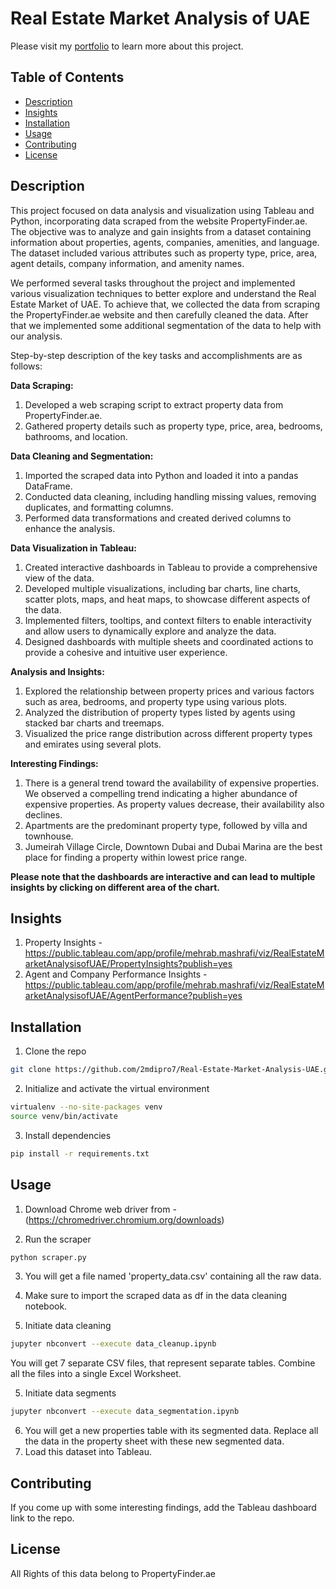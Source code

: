 # Real Estate Market Analysis of UAE

Please visit my [portfolio](#https://2mdipro7.github.io/portfolio/projects/real-estate-uae.html) to learn more about this project.

## Table of Contents

- [Description](#description)
- [Insights](#insights)
- [Installation](#installation)
- [Usage](#usage)
- [Contributing](#contributing)
- [License](#license)

## Description

This project focused on data analysis and visualization using Tableau and Python, incorporating data scraped from the website PropertyFinder.ae. The objective was to analyze and gain insights from a dataset containing information about properties, agents, companies, amenities, and language. The dataset included various attributes such as property type, price, area, agent details, company information, and amenity names.

We performed several tasks throughout the project and implemented various visualization techniques to better explore and understand the Real Estate Market of UAE. To achieve that, we collected the data from scraping the PropertyFinder.ae website and then carefully cleaned the data. After that we implemented some additional segmentation of the data to help with our analysis.

Step-by-step description of the key tasks and accomplishments are as follows:

**Data Scraping:**

  1. Developed a web scraping script to extract property data from PropertyFinder.ae.
  2. Gathered property details such as property type, price, area, bedrooms, bathrooms, and location.

**Data Cleaning and Segmentation:**

  1. Imported the scraped data into Python and loaded it into a pandas DataFrame.
  2. Conducted data cleaning, including handling missing values, removing duplicates, and formatting columns.
  3. Performed data transformations and created derived columns to enhance the analysis.
  
**Data Visualization in Tableau:**

  1. Created interactive dashboards in Tableau to provide a comprehensive view of the data.
  2. Developed multiple visualizations, including bar charts, line charts, scatter plots, maps, and heat maps, to showcase different aspects of the data.
  3. Implemented filters, tooltips, and context filters to enable interactivity and allow users to dynamically explore and analyze the data.
  4. Designed dashboards with multiple sheets and coordinated actions to provide a cohesive and intuitive user experience.

**Analysis and Insights:**

  1. Explored the relationship between property prices and various factors such as area, bedrooms, and property type using various plots.
  2. Analyzed the distribution of property types listed by agents using stacked bar charts and treemaps.
  3. Visualized the price range distribution across different property types and emirates using several plots.

**Interesting Findings:**

  1. There is a general trend toward the availability of expensive properties. We observed a compelling trend indicating a higher abundance of expensive properties. As property values decrease, their availability also declines.
  2. Apartments are the predominant property type, followed by villa and townhouse.
  3. Jumeirah Village Circle, Downtown Dubai and Dubai Marina are the best place for finding a property within lowest price range.

  **Please note that the dashboards are interactive and can lead to multiple insights by clicking on different area of the chart.**

## Insights
1. Property Insights - https://public.tableau.com/app/profile/mehrab.mashrafi/viz/RealEstateMarketAnalysisofUAE/PropertyInsights?publish=yes
2. Agent and Company Performance Insights - https://public.tableau.com/app/profile/mehrab.mashrafi/viz/RealEstateMarketAnalysisofUAE/AgentPerformance?publish=yes


## Installation

1. Clone the repo
```bash
git clone https://github.com/2mdipro7/Real-Estate-Market-Analysis-UAE.git
```
2. Initialize and activate the virtual environment
```bash
virtualenv --no-site-packages venv
source venv/bin/activate
```
3. Install dependencies
```bash
pip install -r requirements.txt
```

## Usage

1. Download Chrome web driver from - (https://chromedriver.chromium.org/downloads)

2. Run the scraper
```bash
python scraper.py
```
3. You will get a file named 'property_data.csv' containing all the raw data.
4. Make sure to import the scraped data as df in the data cleaning notebook.

5. Initiate data cleaning
```bash
jupyter nbconvert --execute data_cleanup.ipynb
```
You will get 7 separate CSV files, that represent separate tables.
Combine all the files into a single Excel Worksheet.

5. Initiate data segments
```bash
jupyter nbconvert --execute data_segmentation.ipynb
```
6. You will get a new properties table with its segmented data. Replace all the data in the property sheet with these new segmented data.
7. Load this dataset into Tableau.

## Contributing

If you come up with some interesting findings, add the Tableau dashboard link to the repo.

## License

All Rights of this data belong to PropertyFinder.ae

